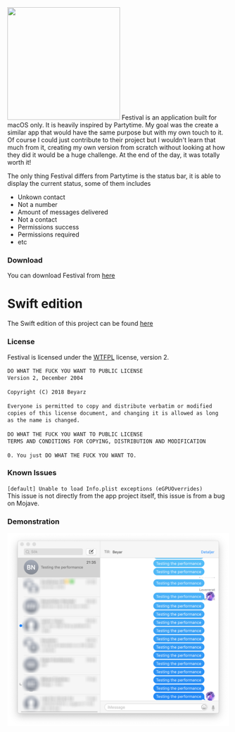 <img src="cover.png" height="256px" width="256px" />
Festival is an application built for macOS only.
It is heavily inspired by Partytime.
My goal was the create a similar app that would have the same purpose but with my own touch to it.
Of course I could just contribute to their project but I wouldn't learn that much from it,
creating my own version from scratch without looking at how they did it would be a huge challenge.
At the end of the day, it was totally worth it!

The only thing Festival differs from Partytime is the status bar,
it is able to display the current status, some of them includes
* Unkown contact
* Not a number
* Amount of messages delivered
* Not a contact
* Permissions success
* Permissions required
* etc

### Download
You can download Festival from [here](Products/festivalApp.zip)

# Swift edition
The Swift edition of this project can be found [here](https://github.com/devmaximilian/Festival.app)

### License
Festival is licensed under the [WTFPL](LICENSE) license, version 2.
```
DO WHAT THE FUCK YOU WANT TO PUBLIC LICENSE
Version 2, December 2004

Copyright (C) 2018 Beyarz

Everyone is permitted to copy and distribute verbatim or modified
copies of this license document, and changing it is allowed as long
as the name is changed.

DO WHAT THE FUCK YOU WANT TO PUBLIC LICENSE
TERMS AND CONDITIONS FOR COPYING, DISTRIBUTION AND MODIFICATION

0. You just DO WHAT THE FUCK YOU WANT TO.
```

### Known Issues
`[default] Unable to load Info.plist exceptions (eGPUOverrides)`  
This issue is not directly from the app project itself, this issue is from a bug on Mojave.

### Demonstration
![demo.png](demo.png)
